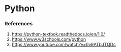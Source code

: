 # Python

### References
1. https://python-textbok.readthedocs.io/en/1.0/
2. https://www.w3schools.com/python
3. https://www.youtube.com/watch?v=0v9ATbJTQDc
